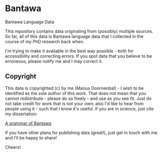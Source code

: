 # Bantawa
Bantawa Language Data

This repository contains data originating from (possibly) multiple sources.
So far, all of this data is Bantawa language data that I collected in the course of my PhD research back when.

I'm trying to make it available in the best way possible - both for accessibility and correcting errors.
If you spot data that you believe to be erroneous, please notify me and I may correct it.


## Copyright
This data is copyrighted (c) by me (Marius Doornenbal) - I wish to be identified as the sole author of this work.
That does not mean that you cannot redistribute - please do so freely - and use as you see fit. 
Just do not take credit for work that is not your own; also I'd like to hear from people using it - such that I
know it's useful. 
If you are in science, just cite my dissertation:

[A grammar of Bantawa](https://openaccess.leidenuniv.nl/handle/1887/14326)

If you have other plans for publishing data (great!), just get in touch with me and I'll be happy to share!

Cheers!

